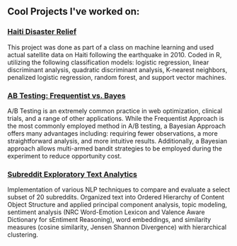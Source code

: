 ## Cool Projects I've worked on:

### [Haiti Disaster Relief](https://github.com/johnleraas/Haiti-Disaster-Relief)
This project was done as part of a class on machine learning and used actual satellite data on Haiti following the earthquake in 2010. Coded in R, utilizing the following classification models: logistic regression, linear discriminant analysis, quadratic discriminant analysis, K-nearest neighbors, penalized logistic regression, random forest, and support vector machines.

### [AB Testing: Frequentist vs. Bayes](https://github.com/johnleraas/AB-Testing-Frequentist-vs-Bayesian)
A/B Testing is an extremely common practice in web optimization, clinical trials, and a range of other applications. While the Frequentist Approach is the most commonly employed method in A/B testing, a Bayesian Approach offers many advantages including: requiring fewer observations, a more straightforward analysis, and more intuitive results. Additionally, a Bayesian approach allows multi-armed bandit strategies to be employed during the experiment to reduce opportunity cost.

### [Subreddit Exploratory Text Analytics](https://github.com/johnleraas/Exploratory-Text-Analytics-Subreddits)
Implementation of various NLP techniques to compare and evaluate a select subset of 20 subreddits. Organized text into Ordered Hierarchy of Content Object Structure and applied principal component analysis, topic modeling, sentiment analysis (NRC Word-Emotion Lexicon and Valence Aware Dictionary for sEntiment Reasoning),  word embeddings, and similarity measures (cosine similarity, Jensen Shannon Divergence) with hierarchical clustering.
